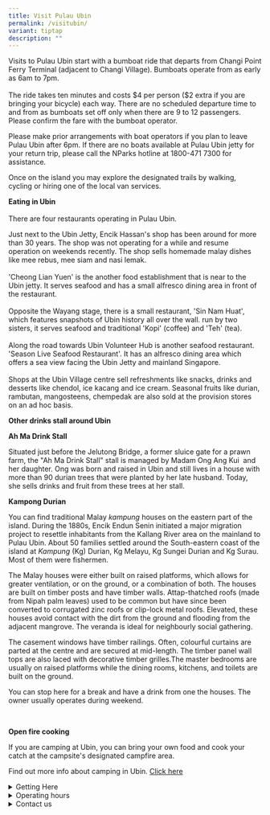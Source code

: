 ```yaml
---
title: Visit Pulau Ubin
permalink: /visitubin/
variant: tiptap
description: ""
---
```

<p>Visits to Pulau Ubin start with a bumboat ride that departs from Changi
Point Ferry Terminal (adjacent to Changi Village). Bumboats operate from
as early as 6am to 7pm.
<br>
<br>The ride takes ten minutes and costs $4 per person ($2 extra if you are
bringing your bicycle) each way. There are no scheduled departure time
to and from as bumboats set off only when there are 9 to 12 passengers.
Please confirm the fare with the bumboat operator.&nbsp;</p>
<p>Please make prior arrangements with boat operators if you plan to leave
Pulau Ubin after 6pm. If there are no boats available at Pulau Ubin jetty
for your return trip, please call the NParks hotline at 1800-471 7300 for
assistance.</p>
<p>Once on the island you may explore the designated trails by walking, cycling
or hiring one of the local van services.</p>
<p><strong>Eating in Ubin</strong>
<br>
<br>There are four restaurants operating in Pulau Ubin.</p>
<p>Just next to the Ubin Jetty, Encik Hassan's shop has been around for more
than 30 years. The shop was not operating for a while and resume operation
on weekends recently. The shop sells homemade malay dishes like mee rebus,
mee siam and nasi lemak.
<br>
<br>'Cheong Lian Yuen' is the another food establishment that is near to the
Ubin jetty. It serves seafood and has a small alfresco dining area in front
of the restaurant.
<br>
<br>Opposite the Wayang stage, there is a small restaurant, 'Sin Nam Huat',
which features snapshots of Ubin history all over the wall. run by two
sisters, it serves seafood and traditional 'Kopi' (coffee) and 'Teh' (tea).
<br>
<br>Along the road towards Ubin Volunteer Hub is another seafood restaurant.
'Season Live Seafood Restaurant'. It has an alfresco dining area which
offers a sea view facing the Ubin Jetty and mainland Singapore.
<br>
<br>Shops at the Ubin Village centre sell refreshments like snacks, drinks
and desserts like chendol, ice kacang and ice cream. Seasonal fruits like
durian, rambutan, mangosteens, chempedak are also sold at the provision
stores on an ad hoc basis.</p>
<p><strong>Other drinks stall around Ubin</strong>
</p>
<p><strong>Ah Ma Drink Stall</strong>
</p>
<p>Situated just before the Jelutong Bridge, a former sluice gate for a prawn
farm, the "Ah Ma Drink Stall" stall is managed by Madam Ong Ang Kui &nbsp;and
her daughter. Ong was born and raised in Ubin and still lives in a house
with more than 90 durian trees that were planted by her late husband. Today,
she sells drinks and fruit from these trees at her stall.</p>
<p><strong>Kampong Durian</strong>
</p>
<p>You can find traditional Malay&nbsp;<em>kampung</em>&nbsp;houses on the
eastern part of the island. During the 1880s, Encik Endun Senin initiated
a major migration project to resettle inhabitants from the Kallang River
area on the mainland to Pulau Ubin. About 50 families settled around the
South-eastern coast of the island at&nbsp;<em>Kampung</em>&nbsp;(Kg) Durian,
Kg Melayu, Kg Sungei Durian and Kg Surau. Most of them were fishermen.</p>
<p>The Malay houses were either built on raised platforms, which allows for
greater ventilation, or on the ground, or a combination of both. The houses
are built on timber posts and have timber walls. Attap-thatched roofs (made
from Nipah palm leaves) used to be common but have since been converted
to corrugated zinc roofs or clip-lock metal roofs. Elevated, these houses
avoid contact with the dirt from the ground and flooding from the adjacent
mangrove. The veranda is ideal for neighbourly social gathering.</p>
<p>The casement windows have timber railings. Often, colourful curtains are
parted at the centre and are secured at mid-length. The timber panel wall
tops are also laced with decorative timber grilles.The master bedrooms
are usually on raised platforms while the dining rooms, kitchens, and toilets
are built on the ground.</p>
<p>You can stop here for a break and have a drink from one the houses. The
owner usually operates during weekend.&nbsp;</p>
<p>&nbsp;</p>
<p><strong>Open fire cooking</strong>
</p>
<p>If you are camping at Ubin, you can bring your own food and cook your
catch at the campsite's designated campfire area.</p>
<p>Find out more info about camping in Ubin. <a href="/camping/" rel="noopener nofollow" target="_blank">Click here</a>
</p>
<div data-type="detailGroup" class="isomer-accordion isomer-accordion-white">
<details class="isomer-details">
<summary>Getting Here</summary>
<div data-type="detailsContent" class="isomer-details-content">
<p><u>Getting to Changi Point Ferry Terminal</u>
</p>
<p><strong>Bus Services:&nbsp;</strong>2, 29, 59, 109 to Changi Village Bus
Terminal (99009)</p>
<p><strong>MRT:&nbsp;</strong>
<br>
</p>
<p>1&nbsp; &nbsp; &nbsp; &nbsp; &nbsp; &nbsp; Tampines East Station (DT33),
board Bus no 59 at Exit B bus stop to Changi Village Bus Interchange</p>
<p>&nbsp;</p>
<p>2&nbsp; &nbsp; &nbsp; &nbsp; &nbsp; &nbsp; Tampines MRT Station (EW2/DT32),
board Bus no 29 at Tampines Bus Interchange to Changi Village Bus Interchange</p>
<p>&nbsp;</p>
<p>3&nbsp; &nbsp; &nbsp; &nbsp; &nbsp; &nbsp; Tanah Merah MRT Station (EW4),
board Bus no 2 at Exit B to Changi Village Bus Interchange</p>
<p>&nbsp;</p>
<p><strong>Taxi and Private Hire Car:&nbsp;You can key in the following address &nbsp;in your taxi booking mobile app or simply tell them the address &nbsp;below.</strong>
</p>
<p>&nbsp;Changi Point Ferry Terminal&nbsp;
<br>&nbsp;51 Lorong Bekukong
<br>
</p>
<p></p>
</div>
</details>
<details class="isomer-details">
<summary>Operating hours</summary>
<div data-type="detailsContent" class="isomer-details-content">
<p>Ubin Volunteer Hub:
<br>9.00am - 5.00pm</p>
<p>Ubin Living Lab office:
<br>9.30am - 4.30pm</p>
<p>Chek Jawa Wetlands:
<br>7.00am - 7.00pm</p>
</div>
</details>
<details class="isomer-details">
<summary>Contact us</summary>
<div data-type="detailsContent" class="isomer-details-content">
<p><strong>Pulau Ubin<br></strong>61 Pulau Ubin
<br>Singapore 508310
<br>Tel: 6542 4108</p>
<p></p>
</div>
</details>
</div>
<p></p>
<p></p>